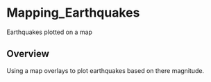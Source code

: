 # Mapping_Earthquakes
Earthquakes plotted on a map

## Overview
Using a map overlays to plot earthquakes based on there magnitude.
